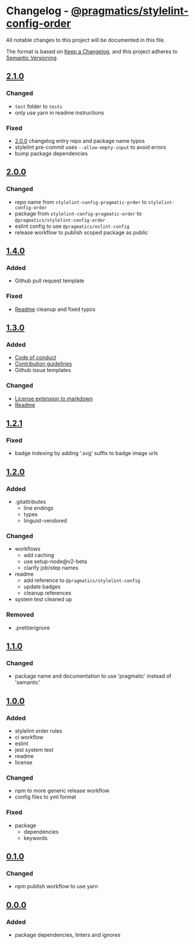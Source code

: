 # Changelog - [@pragmatics/stylelint-config-order]

All notable changes to this project will be documented in this file.

The format is based on [Keep a Changelog](https://keepachangelog.com/en/1.0.0/),
and this project adheres to [Semantic Versioning](https://semver.org/spec/v2.0.0.html).

## [2.1.0]

### Changed

- `test` folder to `tests`
- only use yarn in readme instructions

### Fixed

- [2.0.0] changelog entry repo and package name typos
- stylelint pre-commit uses `--allow-empty-input` to avoid errors
- bump package dependencies

## [2.0.0]

### Changed

- repo name from `stylelint-config-pragmatic-prder` to `stylelint-config-order`
- package from `stylelint-config-pragmatic-order` to `@pragmatics/stylelint-config-order`
- eslint config to use `@pragmatics/eslint-config`
- release workflow to publish scoped package as public

## [1.4.0]

### Added

- Github pull request template

### Fixed

- [Readme](README.md) cleanup and fixed typos

## [1.3.0]

### Added

- [Code of conduct](CODE_OF_CONDUCT.md)
- [Contribution guidelines](CONTRIBUTING.md)
- Github issue templates

### Changed

- [License extension to markdown](LICENSE.md)
- [Readme](README.md)

## [1.2.1]

### Fixed

- badge indexing by adding '.svg' suffix to badge image urls

## [1.2.0]

### Added

- .gitattributes
  - line endings
  - types
  - linguist-vendored

### Changed

- workflows
  - add caching
  - use setup-node@v2-beta
  - clarify job/step names
- readme
  - add reference to `@pragmatics/stylelint-config`
  - update badges
  - cleanup references
- system test cleaned up

### Removed

- .prettierignore

## [1.1.0]

### Changed

- package name and documentation to use 'pragmatic' instead of 'semantic'

## [1.0.0]

### Added

- stylelint order rules
- ci workflow
- eslint
- jest system test
- readme
- license

### Changed

- npm to more generic release workflow
- config files to yml format

### Fixed

- package
  - dependencies
  - keywords

## [0.1.0]

### Changed

- npm publish workflow to use yarn

## [0.0.0]

### Added

- package dependencies, linters and ignores

[2.1.0]: https://github.com/pvds/stylelint-config-order/tree/2.1.0
[2.0.0]: https://github.com/pvds/stylelint-config-order/tree/2.0.0
[1.4.0]: https://github.com/pvds/stylelint-config-order/tree/1.4.0
[1.3.0]: https://github.com/pvds/stylelint-config-order/tree/1.3.0
[1.2.1]: https://github.com/pvds/stylelint-config-order/tree/1.2.1
[1.2.0]: https://github.com/pvds/stylelint-config-order/tree/1.2.0
[1.1.0]: https://github.com/pvds/stylelint-config-order/tree/1.1.0
[1.0.0]: https://github.com/pvds/stylelint-config-order/tree/1.0.0
[0.1.0]: https://github.com/pvds/stylelint-config-order/tree/0.1.0
[0.0.0]: https://github.com/pvds/stylelint-config-order/tree/0.0.0
[@pragmatics/stylelint-config-order]: https://github.com/pvds/stylelint-config-order

